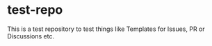 # test-repo
This is a test repository to test things like Templates for Issues, PR or Discussions etc.
